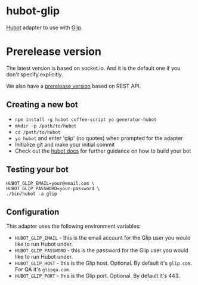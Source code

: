 # hubot-glip

[Hubot](https://hubot.github.com/) adapter to use with [Glip](https://glip.com/).


# Prerelease version

The latest version is based on socket.io. And it is the default one if you don't specify explicitly.

We also have a [prerelease version](https://github.com/tylerlong/hubot-glip/tree/2.0) based on REST API.


## Creating a new bot

- `npm install -g hubot coffee-script yo generator-hubot`
- `mkdir -p /path/to/hubot`
- `cd /path/to/hubot`
- `yo hubot` and enter 'glip' (no quotes) when prompted for the adapter
- Initialize git and make your initial commit
- Check out the [hubot docs](https://github.com/github/hubot/tree/master/docs) for further guidance on how to build your bot


## Testing your bot

```
HUBOT_GLIP_EMAIL=your@email.com \
HUBOT_GLIP_PASSWORD=your-password \
./bin/hubot -a glip
```


## Configuration

This adapter uses the following environment variables:

- `HUBOT_GLIP_EMAIL` - this is the email account for the Glip user you would like to run Hubot under.
- `HUBOT_GLIP_PASSWORD` - this is the password for the Glip user you would like to run Hubot under.
- `HUBOT_GLIP_HOST` - this is the Glip host. Optional. By default it's `glip.com`. For QA it's `glipqa.com`.
- `HUBOT_GLIP_PORT` - this is the Glip port. Optional. By default it's 443.
